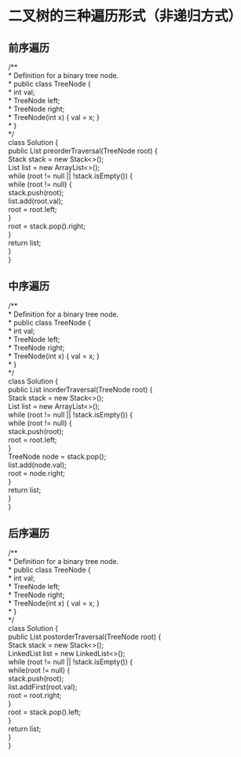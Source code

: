 二叉树的三种遍历形式（非递归方式）
======
前序遍历
----
\/**<br>
\* Definition for a binary tree node.<br>
\* public class TreeNode {<br>
\*     int val;<br>
\*     TreeNode left;<br>
\*     TreeNode right;<br>
\*     TreeNode(int x) { val = x; }<br>
\* }<br>
\*/<br>
class Solution {<br>
    public List<Integer> preorderTraversal(TreeNode root) {<br>
        Stack<TreeNode> stack = new Stack<>();<br>
        List<Integer> list = new ArrayList<>();<br>
        while (root != null || !stack.isEmpty()) {<br>
            while (root != null) {<br>
                stack.push(root);<br>
                list.add(root.val);<br>
                root = root.left;<br>
            }<br>
            root = stack.pop().right;<br>
        }<br>
        return list;<br>
    }<br>
}<br>

中序遍历
---
\/**<br>
\* Definition for a binary tree node.<br>
\* public class TreeNode {<br>
\*     int val;<br>
\*     TreeNode left;<br>
\*     TreeNode right;<br>
\*     TreeNode(int x) { val = x; }<br>
\* }<br>
\*/<br>
class Solution {<br>
    public List<Integer> inorderTraversal(TreeNode root) {<br>
        Stack<TreeNode> stack = new Stack<>();<br>
        List<Integer> list = new ArrayList<>();<br>
        while (root != null || !stack.isEmpty()) {<br>
            while (root != null) {<br>
                stack.push(root);<br>
                root = root.left;<br>
            }<br>
            TreeNode node = stack.pop();<br>
            list.add(node.val);<br>
            root = node.right;<br>
        }<br>
        return list;<br>
    }<br>
}<br>

后序遍历
---
\/**<br>
\* Definition for a binary tree node.<br>
\* public class TreeNode {<br>
\*     int val;<br>
\*     TreeNode left;<br>
\*     TreeNode right;<br>
\*     TreeNode(int x) { val = x; }<br>
\* }<br>
\*/<br>
class Solution {<br>
    public List<Integer> postorderTraversal(TreeNode root) {<br>
        Stack<TreeNode> stack = new Stack<>();<br>
        LinkedList<Integer> list = new LinkedList<>();<br>
        while (root != null || !stack.isEmpty()) {<br>
            while(root != null) {<br>
                stack.push(root);<br>
                list.addFirst(root.val);<br>
                root = root.right;<br>
            }<br>
            root = stack.pop().left; <br>
        }<br>
        return list;<br>
    }<br>
}<br>
